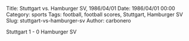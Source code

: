 Title: Stuttgart vs. Hamburger SV, 1986/04/01
Date: 1986/04/01 00:00
Category: sports
Tags: football, football scores, Stuttgart, Hamburger SV
Slug: stuttgart-vs-hamburger-sv
Author: carbonero


Stuttgart 1 - 0 Hamburger SV
